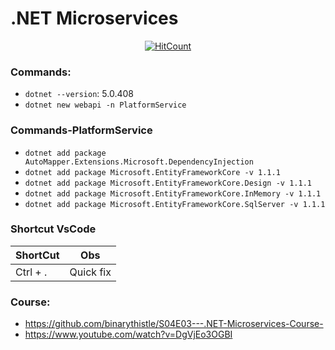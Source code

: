 # .NET Microservices

<div align="center">

[![HitCount](https://hits.dwyl.com/rlinsdev/.NET-Microservices.svg?style=flat-square&show=unique)](http://hits.dwyl.com/rlinsdev/.NET-Microservices)

</div>

### Commands:

* `dotnet --version`: 5.0.408
* `dotnet new webapi -n PlatformService`

### Commands-PlatformService
* `dotnet add package AutoMapper.Extensions.Microsoft.DependencyInjection`
* `dotnet add package Microsoft.EntityFrameworkCore -v 1.1.1`
* `dotnet add package Microsoft.EntityFrameworkCore.Design -v 1.1.1`
* `dotnet add package Microsoft.EntityFrameworkCore.InMemory -v 1.1.1`
* `dotnet add package Microsoft.EntityFrameworkCore.SqlServer -v 1.1.1`


### Shortcut VsCode
| ShortCut | Obs |
|-|-
|Ctrl + .|Quick fix |

### Course:
* https://github.com/binarythistle/S04E03---.NET-Microservices-Course-
* https://www.youtube.com/watch?v=DgVjEo3OGBI
